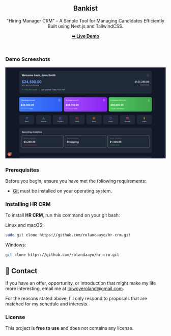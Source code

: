 <div align="center">
  <h2 align="center">Bankist</h2>

  "Hiring Manager CRM" – A Simple Tool for Managing Candidates Efficiently <br/> Built using Next.js and TailwindCSS.

  <a href="#"><strong>➥ Live Demo</strong></a>

</div>

<br />

### Demo Screeshots

![Micro Desktop Demo](./readme-images/readme-1.png "Desktop Demo")

### Prerequisites

Before you begin, ensure you have met the following requirements:

* [Git](https://git-scm.com/downloads "Download Git") must be installed on your operating system.

### Installing HR CRM

To install **HR CRM**, run this command on your git bash:

Linux and macOS:

```bash
sudo git clone https://github.com/rolandaayo/hr-crm.git
```

Windows:

```bash
git clone https://github.com/rolandaayo/hr-crm.git
```

## 💬 Contact

If you have an offer, opportunity, or introduction that might make my life more interesting, email me at ibiwoyeroland@gmail.com.

For the reasons stated above, I'll only respond to proposals that are matched for my schedule and interests.

### License

This project is **free to use** and does not contains any license.
